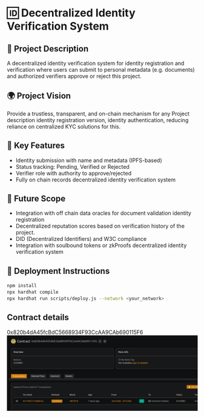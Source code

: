 # 🆔 Decentralized Identity Verification System

## 📘 Project Description

A decentralized identity verification system for identity registration and verification where users can submit to personal metadata (e.g. documents) and authorized verifiers approve or reject this project.

## 🌍 Project Vision

Provide a trustless, transparent, and on-chain mechanism for any Project description identity registration version, identity authentication, reducing reliance on centralized KYC solutions for this.

## 🔑 Key Features

- Identity submission with name and metadata (IPFS-based)
- Status tracking: Pending, Verified or Rejected
- Verifier role with authority to approve/rejected
- Fully on chain records decentralized identity verification system

## 🚀 Future Scope

- Integration with off chain data oracles for document validation identity registration
- Decentralized reputation scores based on verification history of the project.
- DID (Decentralized Identifiers) and W3C compliance
- Integration with soulbound tokens or zkProofs decentralized identity verification system

## 📜 Deployment Instructions

```bash
npm install
npx hardhat compile
npx hardhat run scripts/deploy.js --network <your_network>
```

## Contract details
0x820b4dA45fcBdC5668934F93CcAA9CAb690115F6![alt text](image.png)
